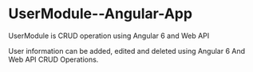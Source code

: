 # UserModule--Angular-App
UserModule is CRUD operation using Angular 6 and Web API

User information can be added, edited and deleted using Angular 6 And Web API CRUD Operations.
